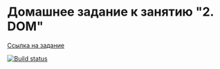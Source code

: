 # Домашнее задание к занятию "2. DOM"

[Ссылка на задание](https://github.com/netology-code/ahj-homeworks/tree/video/dom)

[![Build status](https://ci.appveyor.com/api/projects/status/mg0y1co7qrgaxohr?svg=true)](https://ci.appveyor.com/project/proskovey/ahj_1.2)
